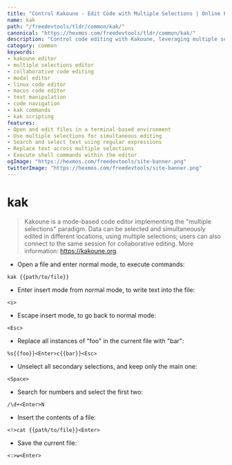 ```yaml
---
title: "Control Kakoune - Edit Code with Multiple Selections | Online Free DevTools by Hexmos"
name: kak
path: "/freedevtools/tldr/common/kak/"
canonical: "https://hexmos.com/freedevtools/tldr/common/kak/"
description: "Control code editing with Kakoune, leveraging multiple selections for efficient text manipulation. Collaborative editing and advanced search capabilities. Free online tool, no registration required."
category: common
keywords:
- kakoune editor
- multiple selections editor
- collaborative code editing
- modal editor
- linux code editor
- macos code editor
- text manipulation
- code navigation
- kak commands
- kak scripting
features:
- Open and edit files in a terminal-based environment
- Use multiple selections for simultaneous editing
- Search and select text using regular expressions
- Replace text across multiple selections
- Execute shell commands within the editor
ogImage: "https://hexmos.com/freedevtools/site-banner.png"
twitterImage: "https://hexmos.com/freedevtools/site-banner.png"
---
```


# kak

> Kakoune is a mode-based code editor implementing the "multiple selections" paradigm.
> Data can be selected and simultaneously edited in different locations, using multiple selections; users can also connect to the same session for collaborative editing.
> More information: <https://kakoune.org>.

- Open a file and enter normal mode, to execute commands:

`kak {{path/to/file}}`

- Enter insert mode from normal mode, to write text into the file:

`<i>`

- Escape insert mode, to go back to normal mode:

`<Esc>`

- Replace all instances of "foo" in the current file with "bar":

`%s{{foo}}<Enter>c{{bar}}<Esc>`

- Unselect all secondary selections, and keep only the main one:

`<Space>`

- Search for numbers and select the first two:

`/\d+<Enter>N`

- Insert the contents of a file:

`<!>cat {{path/to/file}}<Enter>`

- Save the current file:

`<:>w<Enter>`
